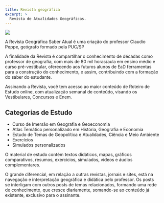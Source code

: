 ```yaml
---
title: Revista geográfica
excerpt: >
  Revista de Atualidades Geográficas.
---
```


<div class="hero light">
  <div data-grid="center spacing" class="wrapper">
    <div data-cell="1of3"><img src="https://c2.staticflickr.com/4/3767/33541463311_963663a437_m.jpg"></div>
    <div data-cell="2of3">
      <p>A Revista Geográfica Saber Atual é uma criação do professor Claudio Peppe, geógrafo formado pela PUC/SP</p>
    </div>
  </div>
</div>

A finalidade da Revista é compartilhar o conhecimento de décadas como professor de geografia, com mais de 80 mil horas/aula em ensino médio e curso pré-vestibular, oferecendo aos futuros alunos de EaD ferramentas para a construção do conhecimento, e assim, contribuindo com a formação do saber do estudante.

Assinando a Revista, você tem acesso ao maior conteúdo de Roteiro de Estudo online, com atualização semanal de conteúdo, visando os Vestibulares, Concursos e Enem.

## Categorias de Estudo

- Curso de Imersão em Geografia e Geoeconomia
- Atlas Temático personalizado em História, Geografia e Economia
- Estudo de Temas de Geopolítica e Atualidades, Ciência e Meio Ambiente
- Exercícios
- Simulados personalizados

O material de estudo contém textos didáticos, mapas, gráficos comparativos, resumos, exercícios, simulados, vídeos e áudios complementares.

O grande diferencial, em relação a outras revistas, jornais e sites, está na navegação e interpretação geográfica e didática pelo professor. Os posts se interligam com outros posts de temas relacionados, formando uma rede de conhecimento, que cresce diariamente, somando-se ao conteúdo já existente, exclusivo para o assinante.
